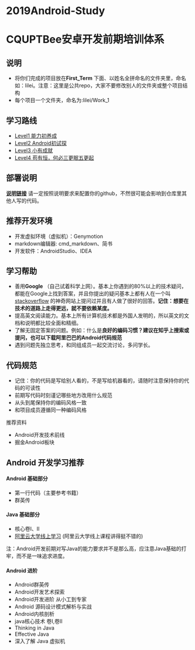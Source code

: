 # 2019Android-Study
# CQUPTBee安卓开发前期培训体系
## 说明 

- 将你们完成的项目放在**First_Term** 下面、以姓名全拼命名的文件夹里，命名如：lilei。注意：这里是公共repo，大家不要修改别人的文件夹或整个项目结构
- 每个项目一个文件夹，命名为:lilei/Work_1

## 学习路线 

* [Level1 能力初养成](/source/Stage1.md)
* [Level2 Android初试探](/source/Stage2.md)
* [Level3 小有成就](/source/Stage3.md)
* [Level4 苟有恒，何必三更眠五更起](/source/Stage4.md)

## 部署说明

**[说明链接](/source/config_git.md)** 请一定按照说明要求来配置你的github，不然很可能会影响到仓库里其他人写的代码。

## 推荐开发环境

- 开发虚拟环境（虚拟机）：Genymotion
- markdown编辑器: cmd_markdown、简书
- 开发软件：AndroidStudio、IDEA

## 学习帮助

- 善用**Google** （自己试着科学上网）。基本上你遇到的80%以上的技术疑问，都能在Google上找到答案，并且你提出的疑问基本上都有人在一个叫 [stackoverflow](http://stackoverflow.com/) 的神奇网站上提问过并且有人做了很好的回答。**记住：想要在技术的道路上走得更远，就不要依赖某度。**
- 提高英文阅读能力。基本上所有计算机技术都是外国人发明的，所以英文的文档和说明都比较全面和精细。
- 了解无固定答案的问题。例如：什么是**良好的编码习惯？**建议在知乎上搜索或提问，也可以**下载阿里巴巴的Android代码规范** 
- 遇到问题先独立思考，和同组成员一起交流讨论，多问学长。

## **代码规范** 

- 记住：你的代码是写给别人看的，不是写给机器看的，请随时注意保持你的代码的可读性
- 前期写代码时刻谨记哪些地方改用什么规范
- 从头到尾保持你的编码风格一致
- 和项目成员遵循同一种编码风格

推荐资料

- Android开发技术前线
- 掘金Android板块


## Android 开发学习推荐

#### Android 基础部分

- 第一行代码（主要参考书籍）
- 群英传

#### Java 基础部分

- 核心卷I、II
- [阿里云大学线上学习](https://edu.aliyun.com/course/explore?title=Java) (阿里云大学线上课程讲得挺不错的)

注：Android开发前期对写Java的能力要求并不是那么高，应注意Java基础的打牢，而不是一味追求进度。

#### Android 进阶

- Android群英传
- Android开发艺术探索
- Android开发进阶 从小工到专家
- Android 源码设计模式解析与实战
- Android内核剖析
- java核心技术 卷I,卷II
- Thinking in Java
- Effective Java
- 深入了解 Java 虚拟机
